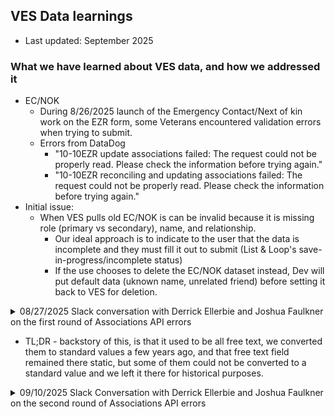 ## VES Data learnings
- Last updated: September 2025

### What we have learned about VES data, and how we addressed it
- EC/NOK
     - During 8/26/2025 launch of the Emergency Contact/Next of kin work on the EZR form, some Veterans encountered validation errors when trying to submit.
     - Errors from DataDog
          - "10-10EZR update associations failed: The request could not be properly read.  Please check the information before trying again."
          - "10-10EZR reconciling and updating associations failed: The request could not be properly read.  Please check the information before trying again."
- Initial issue:
     - When VES pulls old EC/NOK is can be invalid because it is missing role (primary vs secondary), name, and relationship.
          - Our ideal approach is to indicate to the user that the data is incomplete and they must fill it out to submit (List & Loop's save-in-progress/incomplete status)
          - If the use chooses to delete the EC/NOK dataset instead, Dev will put default data (uknown name, unrelated friend) before setting it back to VES for deletion.

<details>
  <Summary>08/27/2025 Slack conversation with Derrick Ellerbie and Joshua Faulkner on the first round of Associations API errors</Summary>

>**Heather Justice**
>Aug 27th at 6:15 AM
>
>Joshua Faulkner when you have a moment, we've seen 2 different errors with the associations api and wondered if there is anything on VES side that indicates an error in updating the associations data?
>first issue was a 500 error "Error transforming VES association: VES association is missing the following field(s): relationship"
>second issue was 400 error "10-10EZR update associations failed: The request could not be properly read.  Please check the information before trying again."
>
>**Joshua Faulkner**
>  Aug 27th at 7:06 AM
>
>i don't see the 500, is that coming from the read or the update? Need the timestamp and/or the icn if you have it.
>
>**Heather Justice**
> Aug 27th at 7:11 AM
>
>The timestamp is 4:49p ET.  Derrick Ellerbie was looking into the log yesterday, may be able to get the ICN
>
>**Joshua Faulkner**
>  Aug 27th at 7:58 AM
>
>not one of the values accepted for Enum class: [BROTHER, CHILDINLAW, MOTHER, SISTER, DAUGHTER, UNRELATED_FRIEND, EXTENDED_FAMILY_MEMBER, STEPCHILD, WIFE, SON, NIECE_NEPHEW, HUSBAND, FATHER, GRANDCHILD, WARD]
>
>`fluentbit.@timestamp Aug 26, 2025 @ 23:46:06.814`
>
>what time was the 400?
>
>that timestamp above i put is UTC btw
>
>**Heather Justice**
>Aug 27th at 8:03 AM
>
>the 400 error timestamp is 1:46:05am ET
>
>**Joshua Faulkner**
>  Aug 27th at 8:51 AM
>
>yep so the 400 is the invalid relationship submitted in the update, appears there is a disconnect on allowed values
>
>**Heather Justice**
>  Aug 27th at 8:52 AM
>
>Derrick Ellerbie can you confirm the allowed values for both EC and NOK?
>
>**Joshua Faulkner**
>  Aug 27th at 8:54 AM
>
>the 500 appears to be a retrieve of a record that has no relationship currently defined on existing associate, which we do have some of those in the older data, it should not fail though ideally, can it be displayed as unpopulated/null then the user have to provide >the relationship when they update it?
>
>**Derrick Ellerbie**
>  Aug 27th at 8:59 AM
>
>Yes, the first error is after we get the association data from VES, we see that there isn't a value for the attributes relationship or relationType in the payload and we throw an error
>
>As for the enums, I think the way we are formatting the enum values looks incompatible with how VES is expecting them:
>https://github.com/department-of-veterans-affairs/vets-json-schema/blob/master/dist/10-10EZR-schema.json#L1237-L1252
>
>
>Best guess is that we're not converting CHILD-IN-LAW or NIECE/NEPHEW into CHILDINLAW and NIECE_NEPHEW
>
>**Derrick Ellerbie**
>  Aug 27th at 11:28 AM
>
>Joshua Faulkner Is it possible for the name or the role to ever be blank in the get_associations API response?
>
>**Joshua Faulkner**
>  Aug 27th at 11:56 AM
>
>the name should not ever be completely blank, but there is some very old data where the role may not be populated, i am not sure if we filter them out before it gets sent back though, in general it should be unexpected that you get it as blank.
>
>**Derrick Ellerbie**
>  Aug 27th at 1:54 PM
>
>Joshua Faulkner for the error involving the enum, are you able to tell me what value was submitted that caused that specific error?
>
>**Joshua Faulkner**
>  Aug 27th at 1:56 PM
>
>i cannot, the raw payloads aren't enabled to be logged, but even if it were they don't get logged until after the failed binding up front anyways. Our error message should really be updated to capture which one it is when this happens, is what we should do for future.
>
>**Derrick Ellerbie**
>  Aug 27th at 1:58 PM
>
>Thank you. If a blank or nil value was submitted for the relationship, would we see this enum error or would it say something like "relationship is required"
>
>**Joshua Faulkner**
>  Aug 27th at 2:04 PM
>
>its just a generic 400 message for failed mapping, but that'll happen only for invalid value, if its blank value it'll be a different message as a 200. So whatever value it is is provided, but is not one of the valid ones.
><img width="596" height="242" alt="image" src="https://github.com/user-attachments/assets/a622db00-9ee0-4c2a-ba80-308f02cf8119" />

>
>for a null/missing relationship it is:
>
><img width="586" height="130" alt="image" src="https://github.com/user-attachments/assets/543e3573-0b2d-44f2-8681-36c285dcc4d9" />
>    
</details>

- TL;DR - backstory of this, is that it used to be all free text, we converted them to standard values a few years ago, and that free text field remained there static, but some of them could not be converted to a standard value and we left it there for historical purposes.

<details> 
<Summary>09/10/2025 Slack Conversation with Derrick Ellerbie and Joshua Faulkner on the second round of Associations API errors</Summary>

>**Derrick Ellerbie**
>  Wednesday at 12:48 PM
>Joshua Faulkner We received a 400 Bad Request at Sep 10 12:42:14.729. Are you able to give us some details on what the error could be?
>
>**Derrick Ellerbie**
>  Wednesday at 12:49 PM
>This is from the associations api response
>
>**Derrick Ellerbie**
>  Wednesday at 12:51 PM
>DD Trace for reference
>
>**Joshua Faulkner**
>  Wednesday at 12:57 PM
>from String \"SPOUSE\": not one of the values accepted for Enum class:
>
>**Joshua Faulkner**
>  Wednesday at 12:58 PM
>same thing as before, there is disconnect on allowed values of relationship
>
>**Joshua Faulkner**
>  Wednesday at 12:58 PM
>it needs to be husband or wife, not spouse
>
>**Joshua Faulkner**
>  Wednesday at 12:58 PM
>[BROTHER, CHILDINLAW, MOTHER, SISTER, DAUGHTER, UNRELATED_FRIEND, EXTENDED_FAMILY_MEMBER, STEPCHILD, WIFE, SON, NIECE_NEPHEW, HUSBAND, FATHER, GRANDCHILD, WARD]
>
>**Derrick Ellerbie**
>  Wednesday at 12:59 PM
>We do not allow the user to choose "SPOUSE" in our application: https://github.com/department-of-veterans-affairs/vets-json-schema/blob/master/dist/10-10EZR-schema.json#L1235-L1254
>
>**Derrick Ellerbie**
>  Wednesday at 12:59 PM
>Is it possible that this value was set on VES side when we call get_associations api?
>
>**Joshua Faulkner**
>  Wednesday at 1:00 PM
>that is possible
>
>**Joshua Faulkner**
>  Wednesday at 1:00 PM
>let me see if i can find the identifier for that person
>
>**Derrick Ellerbie**
>  Wednesday at 1:00 PM
>Most likely when we prefilled the form for the user, this is the value that was set already in VES
>
>**Joshua Faulkner**
>  Wednesday at 1:04 PM
>its set to extended_family_member currently, not sure where spouse is coming from
>
>**Derrick Ellerbie**
>  Wednesday at 1:08 PM
>Is this on their emergency contacts or next of kins?
>
>**Joshua Faulkner**
>  Wednesday at 1:08 PM
>i see what the problem is, there is a mismatch between old and new relationship values
>
><img width="501" height="334" alt="image" src="https://github.com/user-attachments/assets/25d4b3d2-17c5-42a3-b10f-f13641774f6f" />

>
>**Joshua Faulkner**
>  Wednesday at 1:10 PM
>seems like its taking relationship but putting it back into the relationType on its way back in
>
>**Derrick Ellerbie**
>  Wednesday at 1:10 PM
>ahh I see. We send back relationType to the update API and not relationship
>
>**Joshua Faulkner**
>  Wednesday at 1:12 PM
>the relationship is the old 'free text' field, before these were standardized into enum restriction a few years ago
>
>**Derrick Ellerbie**
>  Wednesday at 1:12 PM
>Can you tell if this was marked for deletion when we called the update API? (edited) 
>
>**Joshua Faulkner**
>  Wednesday at 1:13 PM
>it did not delete anything, it was rejected at the validation at the front door, the associates on that record are unchanged, last updated in 2022.
>
>**Derrick Ellerbie**
>  Wednesday at 1:13 PM
>But in the request data that we sent to the update API, are you able to see if we sent the deleteIndicator attribute with this relationship (edited) 
>
>**Joshua Faulkner**
>  Wednesday at 1:17 PM
>no, i can just see the reason of the error, it won't log the full request until it gets past that part of it
>
>**Derrick Ellerbie**
>  Wednesday at 1:24 PM
>Okay thank you. I'm not sure what we can do on our side to fix these fundamental data validation issues. We released a patch to set default values for relationType name and role when those data points are missing when we call get_associations API. But now it looks >like we have to choose a relationType for the user if it's not in the enum. Heather Justice I will need some input on how we should handle this
>
>**Derrick Ellerbie**
>  Wednesday at 1:26 PM
>It looks like that wouldn't resolve this issue either, since we are not sending SPOUSE to VES, this looks like something VES is doing @Joshua Faulkner?
>
>**Joshua Faulkner**
>  Wednesday at 1:42 PM
>it is sending SPOUSE, its getting it from the wrong place in the GET it appears
>
>**Joshua Faulkner**
>  Wednesday at 1:43 PM
>the relationship value that is sent from the retrieve should not be used, just the relationType
>
>**Derrick Ellerbie**
>  Wednesday at 1:43 PM
>Okay yes we do check for the relationship value first, and then relationType , and then we set a default value if all of those are blank
>
>**Derrick Ellerbie**
>  Wednesday at 1:44 PM
>So you're saying to completely ignore the relationship values from now on? (edited) 
>
>**Joshua Faulkner**
>  Wednesday at 1:45 PM
>right, that free text field is provided in the api in case the relationtype is null, it would provide some info on what it is meant to be, but it should not be used directly back in, in this case it probably should not be read at all and just left for the user to >provide it if there is not currently a relationType set.
>
>**Derrick Ellerbie**
>  Wednesday at 1:45 PM
>Code for reference https://github.com/department-of-veterans-affairs/vets-api/blob/master/lib/form1010_ezr/veteran_enrollment_system/associations/reconciler.rb#L93
>
>**Derrick Ellerbie**
>  Wednesday at 1:45 PM
>Okay, I will make an adjustment to not read this relationship value
>
>**Joshua Faulkner**
>  Wednesday at 1:46 PM
>backstory of this, is that it used to be all free text, we converted them to standard values a few years ago, and that free text field remained there static, but some of them could not be converted to a standard value and we left it there for historical purposes.
>
>**Derrick Ellerbie**
>  Wednesday at 1:46 PM
>Is it still possible that relationType will have values that aren't in the enum?
>
>**Joshua Faulkner**
>  Wednesday at 1:47 PM
>no, that should be impossible, but it is possible it could be null.
>
>**Derrick Ellerbie**
>  Wednesday at 1:47 PM
>Thank you, I will get this fixed
>
</details>
